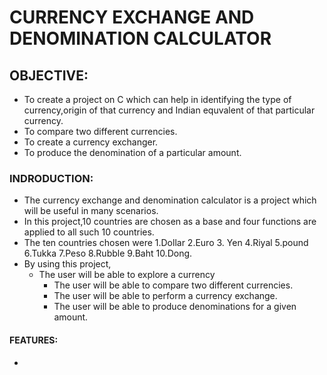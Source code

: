 # CURRENCY EXCHANGE AND DENOMINATION CALCULATOR
## OBJECTIVE:
* To create a project on C which can help in identifying the type of currency,origin of that currency and Indian equvalent of that particular currency.
* To compare two different currencies.
* To create a currency exchanger.
* To produce the denomination of a particular amount.
### INDRODUCTION:
 * The currency exchange and denomination calculator is a project which will be useful in many scenarios.
 * In this project,10 countries are chosen as a base and  four functions are  applied to all such 10 countries.
 * The ten countries chosen were 1.Dollar   2.Euro  3. Yen 4.Riyal  5.pound  6.Tukka 7.Peso   8.Rubble  9.Baht 10.Dong.
 * By using this project,
   * The user will be able to explore a currency
     * The user will be able to compare two different currencies.
     * The user will be able to perform a currency exchange.
     * The user will be able to produce denominations for a given amount.
 #### FEATURES:
  *
  

         
